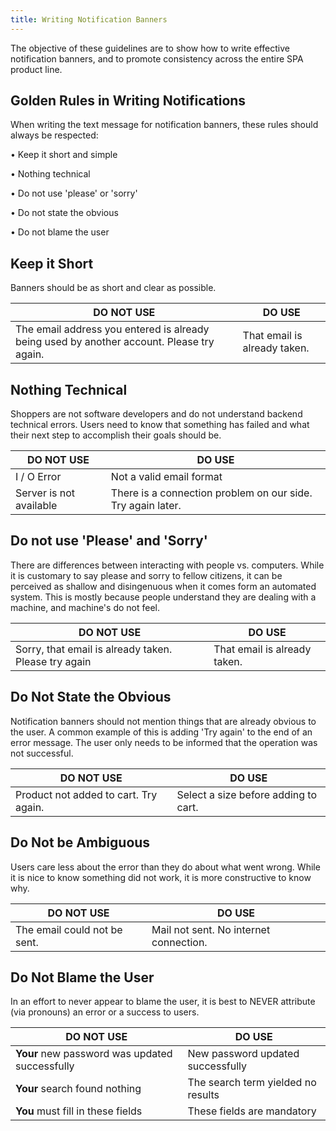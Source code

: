 ```yaml
---
title: Writing Notification Banners
---
```


The objective of these guidelines are to show how to write effective notification banners, and to promote consistency across the entire SPA product line.

## Golden Rules in Writing Notifications

When writing the text message for notification banners, these rules should always be respected:

• Keep it short and simple

• Nothing technical

• Do not use 'please' or 'sorry'

• Do not state the obvious

• Do not blame the user

## Keep it Short

Banners should be as short and clear as possible.

| DO NOT USE | DO USE                 |
| ------- | ------------------------- |                                                                                                    
| The email address you entered is already being used by another account. Please try again.   | That email is already taken.                    |


## Nothing Technical

Shoppers are not software developers and do not understand backend technical errors. Users need to know that something has failed and what their next step to accomplish their goals should be.

| DO NOT USE | DO USE                 |
| ------- | ------------------------- |                                                                                                    
| I / O Error | Not a valid email format   |
| Server is not available | There is a connection problem on our side. Try again later.   |

## Do not use 'Please' and 'Sorry'

There are differences between interacting with people vs. computers. While it is customary to say please and sorry to fellow citizens, it can be perceived as shallow and disingenuous when it comes form an automated system. This is mostly because people understand they are dealing with a machine, and machine's do not feel.

| DO NOT USE | DO USE                 |
| ------- | ------------------------- |                                                                                                    
| Sorry, that email is already taken. Please try again   | That email is already taken.                    |


## Do Not State the Obvious

Notification banners should not mention things that are already obvious to the user. A common example of this is adding 'Try again' to the end of an error message. The user only needs to be informed that the operation was not successful.

| DO NOT USE | DO USE                 |
| ------- | ------------------------- |                                                                                                    
|  Product not added to cart. Try again.   | Select a size before adding to cart.   |


## Do Not be Ambiguous

Users care less about the error than they do about what went wrong. While it is nice to know something did not work, it is more constructive to know why.

| DO NOT USE | DO USE                 |
| ------- | ------------------------- |                                                                                                    
| The email could not be sent.   | Mail not sent. No internet connection.                    |


## Do Not Blame the User

In an effort to never appear to blame the user, it is best to NEVER attribute (via pronouns) an error or a success to users.

| DO NOT USE | DO USE                 |
| ------- | ------------------------- |                                                                                                    
| **Your** new password was updated successfully   | New password updated successfully                    |
| **Your** search found nothing   | The search term yielded no results                    |
| **You** must fill in these fields   | These fields are mandatory                    |